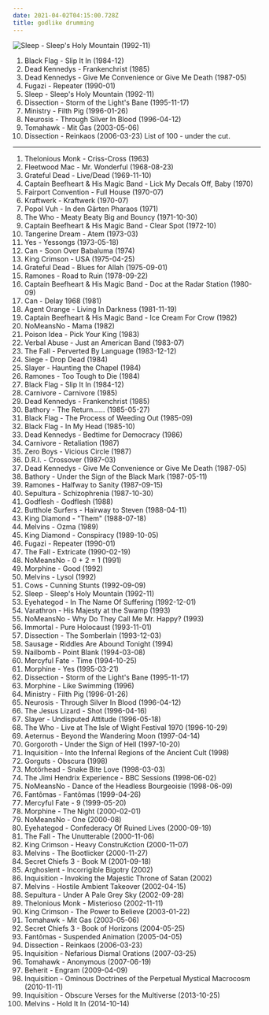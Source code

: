 ```yaml
---
date: 2021-04-02T04:15:00.728Z
title: godlike drumming
---
```

![Sleep - Sleep&#39;s Holy Mountain (1992-11)](http://coverartarchive.org/release/c02820b6-2fe7-4342-983e-617aa1bf7799/15868913031-500.jpg "Sleep - Sleep's Holy Mountain (1992-11)")
1. <span title="#hardcore_punk #punk">Black Flag - Slip It In (1984-12)</span>
2. <span title="#punk #hardcore_punk #1985">Dead Kennedys - Frankenchrist (1985)</span>
3. <span title="#punk">Dead Kennedys - Give Me Convenience or Give Me Death (1987-05)</span>
4. <span title="#post_hardcore #1990">Fugazi - Repeater (1990-01)</span>
5. <span title="#stoner_metal #doom_metal #stoner_rock">Sleep - Sleep's Holy Mountain (1992-11)</span>
6. <span title="#black_metal #melodic_black_metal">Dissection - Storm of the Light's Bane (1995-11-17)</span>
7. <span title="#industrial_metal #industrial">Ministry - Filth Pig (1996-01-26)</span>
8. <span title="#1996 #post_metal #sludge #sludge_metal">Neurosis - Through Silver In Blood (1996-04-12)</span>
9. <span title="#mike_patton #alternative_metal #experimental">Tomahawk - Mit Gas (2003-05-06)</span>
10. <span title="#melodic_death_metal #black_metal">Dissection - Reinkaos (2006-03-23)</span>
List of 100 - under the cut.
<!-- more -->
-----
1. <span title="#jazz">Thelonious Monk - Criss-Cross (1963)</span>
2. <span title="#1968">Fleetwood Mac - Mr. Wonderful (1968-08-23)</span>
3. <span title="#psychedelic_rock">Grateful Dead - Live/Dead (1969-11-10)</span>
4. <span title="#1970 #experimental #blues">Captain Beefheart & His Magic Band - Lick My Decals Off, Baby (1970)</span>
5. <span title="#folk_rock">Fairport Convention - Full House (1970-07)</span>
6. <span title="#krautrock #1970 #electronic #electro">Kraftwerk - Kraftwerk (1970-07)</span>
7. <span title="#1971 #electronic #krautrock #avantgarde #surrealism_ambient">Popol Vuh - In den Gärten Pharaos (1971)</span>
8. <span title="#classic_rock #rock">The Who - Meaty Beaty Big and Bouncy (1971-10-30)</span>
9. <span title="#1972 #70_s">Captain Beefheart & His Magic Band - Clear Spot (1972-10)</span>
10. <span title="#1973 #electronic #ambient #experimental #krautrock">Tangerine Dream - Atem (1973-03)</span>
11. <span title="#rock #progressive_rock #classic_rock">Yes - Yessongs (1973-05-18)</span>
12. <span title="#1974 #krautrock">Can - Soon Over Babaluma (1974)</span>
13. <span title="#progressive_rock">King Crimson - USA (1975-04-25)</span>
14. <span title="#1975 #classic_rock #70_s">Grateful Dead - Blues for Allah (1975-09-01)</span>
15. <span title="#punk #punk_rock #1978">Ramones - Road to Ruin (1978-09-22)</span>
16. <span title="#1980">Captain Beefheart & His Magic Band - Doc at the Radar Station (1980-09)</span>
17. <span title="#krautrock #psychedelic">Can - Delay 1968 (1981)</span>
18. <span title="#punk #surf_punk">Agent Orange - Living In Darkness (1981-11-19)</span>
19. <span title="#1982 #blues #avant_garde #1980_s">Captain Beefheart & His Magic Band - Ice Cream For Crow (1982)</span>
20. <span title="#punk_jazz">NoMeansNo - Mama (1982)</span>
21. <span title="#1983 #hardcore_punk">Poison Idea - Pick Your King (1983)</span>
22. <span title="#hardcore">Verbal Abuse - Just an American Band (1983-07)</span>
23. <span title="#1983 #post_punk">The Fall - Perverted By Language (1983-12-12)</span>
24. <span title="#grindcore #powerviolence #thrashcore">Siege - Drop Dead (1984)</span>
25. <span title="#thrash_metal">Slayer - Haunting the Chapel (1984)</span>
26. <span title="#punk_rock #1984 #punk">Ramones - Too Tough to Die (1984)</span>
27. <span title="#hardcore_punk #punk">Black Flag - Slip It In (1984-12)</span>
28. <span title="#thrash_metal #crossover_thrash">Carnivore - Carnivore (1985)</span>
29. <span title="#punk #hardcore_punk #1985">Dead Kennedys - Frankenchrist (1985)</span>
30. <span title="#black_metal">Bathory - The Return...... (1985-05-27)</span>
31. <span title="#hardcore_punk #sst">Black Flag - The Process of Weeding Out (1985-09)</span>
32. <span title="#punk #hardcore_punk">Black Flag - In My Head (1985-10)</span>
33. <span title="#punk #1986 #hardcore_punk">Dead Kennedys - Bedtime for Democracy (1986)</span>
34. <span title="#thrash_metal #crossover_thrash #1987">Carnivore - Retaliation (1987)</span>
35. <span title="#hardcore_punk">Zero Boys - Vicious Circle (1987)</span>
36. <span title="#crossover #thrash_metal">D.R.I. - Crossover (1987-03)</span>
37. <span title="#punk">Dead Kennedys - Give Me Convenience or Give Me Death (1987-05)</span>
38. <span title="#black_metal">Bathory - Under the Sign of the Black Mark (1987-05-11)</span>
39. <span title="#punk #punk_rock">Ramones - Halfway to Sanity (1987-09-15)</span>
40. <span title="#thrash_metal">Sepultura - Schizophrenia (1987-10-30)</span>
41. <span title="#industrial_metal #industrial">Godflesh - Godflesh (1988)</span>
42. <span title="#1988 #alternative #noise_rock">Butthole Surfers - Hairway to Steven (1988-04-11)</span>
43. <span title="#1988 #heavy_metal">King Diamond - "Them" (1988-07-18)</span>
44. <span title="#1989 #grunge #sludge">Melvins - Ozma (1989)</span>
45. <span title="#heavy_metal">King Diamond - Conspiracy (1989-10-05)</span>
46. <span title="#post_hardcore #1990">Fugazi - Repeater (1990-01)</span>
47. <span title="#1990">The Fall - Extricate (1990-02-19)</span>
48. <span title="#post_hardcore">NoMeansNo - 0 + 2 = 1 (1991)</span>
49. <span title="#1992 #morphine">Morphine - Good (1992)</span>
50. <span title="#1992 #sludge #drone #doom_metal">Melvins - Lysol (1992)</span>
51. <span title="#noise_rock">Cows - Cunning Stunts (1992-09-09)</span>
52. <span title="#stoner_metal #doom_metal #stoner_rock">Sleep - Sleep's Holy Mountain (1992-11)</span>
53. <span title="#sludge">Eyehategod - In The Name Of Suffering (1992-12-01)</span>
54. <span title="#black_metal">Varathron - His Majesty at the Swamp (1993)</span>
55. <span title="#punk">NoMeansNo - Why Do They Call Me Mr. Happy? (1993)</span>
56. <span title="#black_metal">Immortal - Pure Holocaust (1993-11-01)</span>
57. <span title="#black_metal #melodic_black_metal">Dissection - The Somberlain (1993-12-03)</span>
58. <span title="#funk_metal">Sausage - Riddles Are Abound Tonight (1994)</span>
59. <span title="#industrial_metal #thrash_metal">Nailbomb - Point Blank (1994-03-08)</span>
60. <span title="#heavy_metal">Mercyful Fate - Time (1994-10-25)</span>
61. <span title="#morphine">Morphine - Yes (1995-03-21)</span>
62. <span title="#black_metal #melodic_black_metal">Dissection - Storm of the Light's Bane (1995-11-17)</span>
63. <span title="#alternative #rock">Morphine - Like Swimming (1996)</span>
64. <span title="#industrial_metal #industrial">Ministry - Filth Pig (1996-01-26)</span>
65. <span title="#1996 #post_metal #sludge #sludge_metal">Neurosis - Through Silver In Blood (1996-04-12)</span>
66. <span title="#noise_rock">The Jesus Lizard - Shot (1996-04-16)</span>
67. <span title="#thrash_metal #hardcore #hardcore_punk #punk">Slayer - Undisputed Attitude (1996-05-18)</span>
68. <span title="#the_who #live_albums">The Who - Live at The Isle of Wight Festival 1970 (1996-10-29)</span>
69. <span title="#black_metal">Aeternus - Beyond the Wandering Moon (1997-04-14)</span>
70. <span title="#black_metal">Gorgoroth - Under the Sign of Hell (1997-10-20)</span>
71. <span title="#black_metal">Inquisition - Into the Infernal Regions of the Ancient Cult (1998)</span>
72. <span title="#technical_death_metal #death_metal">Gorguts - Obscura (1998)</span>
73. <span title="#heavy_metal">Motörhead - Snake Bite Love (1998-03-03)</span>
74. <span title="#rock #bbc">The Jimi Hendrix Experience - BBC Sessions (1998-06-02)</span>
75. <span title="#1998">NoMeansNo - Dance of the Headless Bourgeoisie (1998-06-09)</span>
76. <span title="#experimental #avant_garde_metal">Fantômas - Fantômas (1999-04-26)</span>
77. <span title="#heavy_metal">Mercyful Fate - 9 (1999-05-20)</span>
78. <span title="#low_rock #rock #blues #jazz">Morphine - The Night (2000-02-01)</span>
79. <span title="#2000">NoMeansNo - One (2000-08)</span>
80. <span title="#sludge">Eyehategod - Confederacy Of Ruined Lives (2000-09-19)</span>
81. <span title="#indie #alternative #post_punk #2000 #the_fall">The Fall - The Unutterable (2000-11-06)</span>
82. <span title="#progressive_rock">King Crimson - Heavy ConstruKction (2000-11-07)</span>
83. <span title="#1999">Melvins - The Bootlicker (2000-11-27)</span>
84. <span title="#experimental #2001">Secret Chiefs 3 - Book M (2001-09-18)</span>
85. <span title="#2002">Arghoslent - Incorrigible Bigotry (2002)</span>
86. <span title="#black_metal">Inquisition - Invoking the Majestic Throne of Satan (2002)</span>
87. <span title="#2002 #stoner_rock">Melvins - Hostile Ambient Takeover (2002-04-15)</span>
88. <span title="#thrash_metal #sepultura">Sepultura - Under A Pale Grey Sky (2002-09-28)</span>
89. <span title="#1958 #jazz">Thelonious Monk - Misterioso (2002-11-11)</span>
90. <span title="#progressive_rock #experimental #progressive_metal">King Crimson - The Power to Believe (2003-01-22)</span>
91. <span title="#mike_patton #alternative_metal #experimental">Tomahawk - Mit Gas (2003-05-06)</span>
92. <span title="#experimental #avant_garde">Secret Chiefs 3 - Book of Horizons (2004-05-25)</span>
93. <span title="#experimental #mike_patton #avant_garde_metal">Fantômas - Suspended Animation (2005-04-05)</span>
94. <span title="#melodic_death_metal #black_metal">Dissection - Reinkaos (2006-03-23)</span>
95. <span title="#black_metal">Inquisition - Nefarious Dismal Orations (2007-03-25)</span>
96. <span title="#experimental #2007 #native_american">Tomahawk - Anonymous (2007-06-19)</span>
97. <span title="#black_metal">Beherit - Engram (2009-04-09)</span>
98. <span title="#black_metal">Inquisition - Ominous Doctrines of the Perpetual Mystical Macrocosm (2010-11-11)</span>
99. <span title="#2013 #black_metal">Inquisition - Obscure Verses for the Multiverse (2013-10-25)</span>
100. <span title="#2014">Melvins - Hold It In (2014-10-14)</span>
